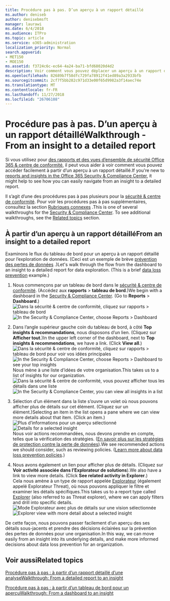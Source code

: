 ```yaml
---
title: Procédure pas à pas. D’un aperçu à un rapport détaillé
ms.author: deniseb
author: denisebmsft
manager: laurawi
ms.date: 6/4/2018
ms.audience: ITPro
ms.topic: article
ms.service: o365-administration
localization_priority: Normal
search.appverid:
- MET150
- MOE150
ms.assetid: f3724c6c-ec64-4a24-ba71-bfd68020d4d2
description: Voir comment vous pouvez déplacer un aperçu à un rapport détaillé de la sécurité &amp; centre de conformité via un exemple de prévention de perte de données.
ms.openlocfilehash: 82689b7f58dfc729fa78912f41ed89a3a2933bfb
ms.sourcegitcommit: 2cf7f5bb282c971d33e00f65d9982a3f14aec74e
ms.translationtype: MT
ms.contentlocale: fr-FR
ms.lasthandoff: 11/27/2018
ms.locfileid: "26706108"
---
```

# <a name="walkthrough---from-an-insight-to-a-detailed-report"></a><span data-ttu-id="1542b-103">Procédure pas à pas. D’un aperçu à un rapport détaillé</span><span class="sxs-lookup"><span data-stu-id="1542b-103">Walkthrough - From an insight to a detailed report</span></span>

<span data-ttu-id="1542b-104">Si vous utilisez pour [des rapports et des vues d’ensemble de sécurité Office 365 &amp; centre de conformité](reports-and-insights-in-security-and-compliance.md), il peut vous aider à voir comment vous pouvez accéder facilement à partir d’un aperçu à un rapport détaillé.</span><span class="sxs-lookup"><span data-stu-id="1542b-104">If you're new to [reports and insights in the Office 365 Security &amp; Compliance Center](reports-and-insights-in-security-and-compliance.md), it might help to see how you can easily navigate from an insight to a detailed report.</span></span> 
  
<span data-ttu-id="1542b-p101">Il s’agit d’une des procédures pas à pas plusieurs pour la [sécurité &amp; centre de conformité](https://security.microsoft.com). Pour voir les procédures pas à pas supplémentaires, consultez la section [Rubriques connexes](#related-topics) .</span><span class="sxs-lookup"><span data-stu-id="1542b-p101">This is one of several walkthroughs for the [Security &amp; Compliance Center](https://security.microsoft.com). To see additional walkthroughs, see the [Related topics](#related-topics) section.</span></span> 
  
## <a name="from-an-insight-to-a-detailed-report"></a><span data-ttu-id="1542b-107">À partir d’un aperçu à un rapport détaillé</span><span class="sxs-lookup"><span data-stu-id="1542b-107">From an insight to a detailed report</span></span>

<span data-ttu-id="1542b-p102">Examinons le flux du tableau de bord pour un aperçu à un rapport détaillé pour l’exploration de données. (Ceci est un exemple de brève [prévention des pertes de données](data-loss-prevention-policies.md) .)</span><span class="sxs-lookup"><span data-stu-id="1542b-p102">Let's walk through the flow from the dashboard to an insight to a detailed report for data exploration. (This is a brief [data loss prevention](data-loss-prevention-policies.md) example.)</span></span> 
  
1. <span data-ttu-id="1542b-p103">Nous commençons par un tableau de bord dans le [sécurité &amp; centre de conformité](https://security.microsoft.com). (Accédez aux **rapports** \> **tableau de bord**.)</span><span class="sxs-lookup"><span data-stu-id="1542b-p103">We begin with a dashboard in the [Security &amp; Compliance Center](https://security.microsoft.com). (Go to **Reports** \> **Dashboard**.)</span></span><br/><span data-ttu-id="1542b-112">![Dans la sécurité &amp; centre de conformité, cliquez sur rapports \> tableau de bord](media/2a668c3d-3fa3-4e37-8149-46989b33ae8c.png)</span><span class="sxs-lookup"><span data-stu-id="1542b-112">![In the Security &amp; Compliance Center, choose Reports \> Dashboard](media/2a668c3d-3fa3-4e37-8149-46989b33ae8c.png)</span></span>
  
2. <span data-ttu-id="1542b-p104">Dans l’angle supérieur gauche coin du tableau de bord, à côté **Top insights &amp; recommandations**, nous disposons d’un lien. (Cliquez sur **Afficher tout**.)</span><span class="sxs-lookup"><span data-stu-id="1542b-p104">In the upper left corner of the dashboard, next to **Top insights &amp; recommendations**, we have a link. (Click **View all**.)</span></span><br/><span data-ttu-id="1542b-115">![Dans la sécurité &amp; centre de conformité, cliquez sur rapports \> tableau de bord pour voir vos idées principales](media/9bb64e11-494f-40a4-ab3d-8d3c7789f300.png)</span><span class="sxs-lookup"><span data-stu-id="1542b-115">![In the Security &amp; Compliance Center, choose Reports \> Dashboard to see your top insights](media/9bb64e11-494f-40a4-ab3d-8d3c7789f300.png)</span></span><br/><span data-ttu-id="1542b-116">Nous mène à une liste d’idées de votre organisation.</span><span class="sxs-lookup"><span data-stu-id="1542b-116">This takes us to a list of insights for our organization.</span></span><br/><span data-ttu-id="1542b-117">![Dans la sécurité &amp; centre de conformité, vous pouvez afficher tous les détails dans une liste](media/1289af77-bf5a-444a-97a1-03d8a83f75a9.png)</span><span class="sxs-lookup"><span data-stu-id="1542b-117">![In the Security &amp; Compliance Center, you can view all insights in a list](media/1289af77-bf5a-444a-97a1-03d8a83f75a9.png)</span></span>
  
3. <span data-ttu-id="1542b-p105">Sélection d’un élément dans la liste s’ouvre un volet où nous pouvons afficher plus de détails sur cet élément. (Cliquez sur un élément.)</span><span class="sxs-lookup"><span data-stu-id="1542b-p105">Selecting an item in the list opens a pane where we can view more details about that item. (Click an item.)</span></span><br/><span data-ttu-id="1542b-120">![Plus d’informations pour un aperçu sélectionné](media/dcbb389f-23b0-4031-b789-4a49068af85a.png)</span><span class="sxs-lookup"><span data-stu-id="1542b-120">![Details for a selected insight](media/dcbb389f-23b0-4031-b789-4a49068af85a.png)</span></span><br/><span data-ttu-id="1542b-p106">Nous voir actions recommandées, nous devons prendre en compte, telles que la vérification des stratégies. ([En savoir plus sur les stratégies de protection contre la perte de données](data-loss-prevention-policies.md)).</span><span class="sxs-lookup"><span data-stu-id="1542b-p106">We see recommended actions we should consider, such as reviewing policies. ([Learn more about data loss prevention policies](data-loss-prevention-policies.md).)</span></span>
    
4. <span data-ttu-id="1542b-p107">Nous avons également un lien pour afficher plus de détails. (Cliquez sur **Voir activité associée dans l’Explorateur de solutions**).</span><span class="sxs-lookup"><span data-stu-id="1542b-p107">We also have a link to view more details. (Click **See related activity in Explorer**.)</span></span><br/><span data-ttu-id="1542b-125">Cela nous amène à un type de rapport appelée [Explorateur](use-explorer-in-security-and-compliance.md) (également appelé Explorateur Threat), où nous pouvons appliquer le filtre et examiner les détails spécifiques.</span><span class="sxs-lookup"><span data-stu-id="1542b-125">This takes us to a report type called [Explorer](use-explorer-in-security-and-compliance.md) (also referred to as Threat explorer), where we can apply filters and drill into specific details.</span></span><br/><span data-ttu-id="1542b-126">![Mode Explorateur avec plus de détails sur une vision sélectionnée](media/3ad15b15-7158-44b7-beda-013351bd868e.png)</span><span class="sxs-lookup"><span data-stu-id="1542b-126">![Explorer view with more detail about a selected insight](media/3ad15b15-7158-44b7-beda-013351bd868e.png)</span></span>
  
<span data-ttu-id="1542b-127">De cette façon, nous pouvons passer facilement d’un aperçu des ses détails sous-jacents et prendre des décisions éclairées sur la prévention des pertes de données pour une organisation.</span><span class="sxs-lookup"><span data-stu-id="1542b-127">In this way, we can move easily from an insight into its underlying details, and make more informed decisions about data loss prevention for an organization.</span></span>
  
## <a name="related-topics"></a><span data-ttu-id="1542b-128">Voir aussi</span><span class="sxs-lookup"><span data-stu-id="1542b-128">Related topics</span></span>

[<span data-ttu-id="1542b-129">Procédure pas à pas : à partir d’un rapport détaillé d’une analyse</span><span class="sxs-lookup"><span data-stu-id="1542b-129">Walkthrough: From a detailed report to an insight</span></span>](from-a-detailed-report-to-an-insight.md)
  
[<span data-ttu-id="1542b-130">Procédure pas à pas : à partir d’un tableau de bord pour un aperçu</span><span class="sxs-lookup"><span data-stu-id="1542b-130">Walkthrough: From a dashboard to an insight</span></span>](from-a-dashboard-to-an-insight.md)
  

